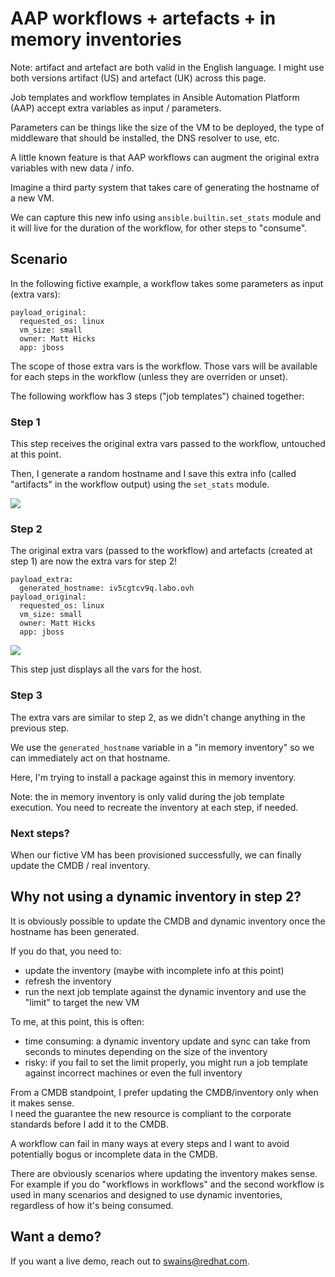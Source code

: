 # AAP workflows + artefacts + in memory inventories

Note: artifact and artefact are both valid in the English language. I might use both versions artifact (US) and artefact (UK) across this page.

Job templates and workflow templates in Ansible Automation Platform (AAP) accept extra variables as input / parameters.

Parameters can be things like the size of the VM to be deployed, the type of middleware that should be installed, the DNS resolver to use, etc.

A little known feature is that AAP workflows can augment the original extra variables with new data / info.

Imagine a third party system that takes care of generating the hostname of a new VM.

We can capture this new info using `ansible.builtin.set_stats` module and it will live for the duration of the workflow, for other steps to "consume".

## Scenario

In the following fictive example, a workflow takes some parameters as input (extra vars):

```
payload_original:
  requested_os: linux
  vm_size: small
  owner: Matt Hicks
  app: jboss
```

The scope of those extra vars is the workflow. Those vars will be available for each steps in the workflow (unless they are overriden or unset).

The following workflow has 3 steps ("job templates") chained together:

### Step 1

This step receives the original extra vars passed to the workflow, untouched at this point.

Then, I generate a random hostname and I save this extra info (called "artifacts" in the workflow output) using the `set_stats` module.

![](https://raw.githubusercontent.com/sebw/AAP2-workflow-artefact/refs/heads/master/step1.png)

### Step 2

The original extra vars (passed to the workflow) and artefacts (created at step 1) are now the extra vars for step 2!

```
payload_extra:
  generated_hostname: iv5cgtcv9q.labo.ovh
payload_original:
  requested_os: linux
  vm_size: small
  owner: Matt Hicks
  app: jboss
```

![](https://raw.githubusercontent.com/sebw/AAP2-workflow-artefact/refs/heads/master/step2.png)

This step just displays all the vars for the host.

### Step 3

The extra vars are similar to step 2, as we didn't change anything in the previous step.

We use the `generated_hostname` variable in a "in memory inventory" so we can immediately act on that hostname.

Here, I'm trying to install a package against this in memory inventory.

Note: the in memory inventory is only valid during the job template execution. You need to recreate the inventory at each step, if needed.

### Next steps?

When our fictive VM has been provisioned successfully, we can finally update the CMDB / real inventory.

## Why not using a dynamic inventory in step 2?

It is obviously possible to update the CMDB and dynamic inventory once the hostname has been generated.

If you do that, you need to:

- update the inventory (maybe with incomplete info at this point)
- refresh the inventory
- run the next job template against the dynamic inventory and use the "limit" to target the new VM

To me, at this point, this is often:

- time consuming: a dynamic inventory update and sync can take from seconds to minutes depending on the size of the inventory
- risky: if you fail to set the limit properly, you might run a job template against incorrect machines or even the full inventory

From a CMDB standpoint, I prefer updating the CMDB/inventory only when it makes sense.  
I need the guarantee the new resource is compliant to the corporate standards before I add it to the CMDB.

A workflow can fail in many ways at every steps and I want to avoid potentially bogus or incomplete data in the CMDB.

There are obviously scenarios where updating the inventory makes sense. For example if you do "workflows in workflows" and the second workflow is used in many scenarios and designed to use dynamic inventories, regardless of how it's being consumed.

## Want a demo?

If you want a live demo, reach out to swains@redhat.com.
